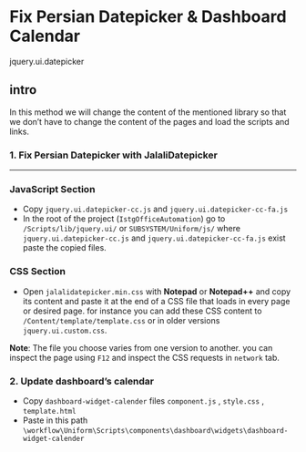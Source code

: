 # Fix Persian Datepicker & Dashboard Calendar

jquery.ui.datepicker

## intro

In this method we will change the content of the mentioned library so that we don’t have to change the content of the pages and load the scripts and links.

### 1. Fix Persian Datepicker with JalaliDatepicker

---

### JavaScript Section

- Copy `jquery.ui.datepicker-cc.js` and `jquery.ui.datepicker-cc-fa.js`
- In the root of the project (`IstgOfficeAutomation`) go to `/Scripts/lib/jquery.ui/` or `SUBSYSTEM/Uniform/js/` where `jquery.ui.datepicker-cc.js` and `jquery.ui.datepicker-cc-fa.js` exist paste the copied files.

### CSS Section

- Open `jalalidatepicker.min.css` with **Notepad** or **Notepad++** and copy its content and paste it at the end of a CSS file that loads in every page or desired page. for instance you can add these CSS content to `/Content/template/template.css` or in older versions `jquery.ui.custom.css`.

**Note**: The file you choose varies from one version to another. you can inspect the page using `F12` and inspect the CSS requests in `network` tab.

### 2. Update dashboard’s calendar

- Copy `dashboard-widget-calender` files `component.js` , `style.css` , `template.html`
- Paste in this path `\workflow\Uniform\Scripts\components\dashboard\widgets\dashboard-widget-calender`
